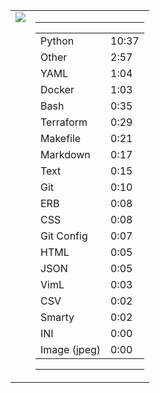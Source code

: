 
<table><tr>
<td valign="top">
  <img src="https://wakatime.com/share/@Aperture/0cd21d5d-ac4f-458d-9c71-d06f479c1297.png" />
</td>

<td valign="top">
  <hr>
  <table>
    <tr><td>Python</td><td>10:37</td></tr><tr><td>Other</td><td>2:57</td></tr><tr><td>YAML</td><td>1:04</td></tr><tr><td>Docker</td><td>1:03</td></tr><tr><td>Bash</td><td>0:35</td></tr><tr><td>Terraform</td><td>0:29</td></tr><tr><td>Makefile</td><td>0:21</td></tr><tr><td>Markdown</td><td>0:17</td></tr><tr><td>Text</td><td>0:15</td></tr><tr><td>Git</td><td>0:10</td></tr><tr><td>ERB</td><td>0:08</td></tr><tr><td>CSS</td><td>0:08</td></tr><tr><td>Git Config</td><td>0:07</td></tr><tr><td>HTML</td><td>0:05</td></tr><tr><td>JSON</td><td>0:05</td></tr><tr><td>VimL</td><td>0:03</td></tr><tr><td>CSV</td><td>0:02</td></tr><tr><td>Smarty</td><td>0:02</td></tr><tr><td>INI</td><td>0:00</td></tr><tr><td>Image (jpeg)</td><td>0:00</td></tr>
  </table>
  <hr>
</td>
</tr></table>

